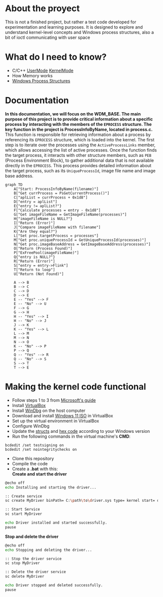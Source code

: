 # About the proyect
This is not a finished project, but rather a test code developed for experimentation and learning purposes. It is designed to explore and understand kernel-level concepts and Windows process structures, also a bit of ioctl communicating with user space
# What do I need to know?
- C/C++ [UserMode](https://learn.microsoft.com/en-us/cpp/?view=msvc-170) [KernelMode](https://learn.microsoft.com/en-us/windows-hardware/drivers/)
- How Memory works
- [Windows Process Structures](https://www.vergiliusproject.com/)
# Documentation
**In this documentation, we will focus on the **WDM_BASE**. The main purpose of this project is to provide critical information about a specific process by interacting with the members of the `EPROCESS` structure. The key function in the project is **ProcessInfoByName**, located in **process.c**.**
This function is responsible for retrieving information about a process by referencing its `EPROCESS` structure, which is loaded into the kernel. The first step is to iterate over the processes using the `ActiveProcessLinks` member, which allows accessing the list of active processes.
Once the function finds the target process, it interacts with other structure members, such as `PEB` (Process Environment Block), to gather additional data that is not available directly in the `EPROCESS`. This process provides detailed information about the target process, such as its `UniqueProcessId`, image file name and image base address.


```mermaid
graph TD
    A["Start: ProcessInfoByName(filename)"]
    B["Get currProcess = PsGetCurrentProcess()"]
    C["aplList = currProcess + 0x1d8"]
    D["entry = aplList"]
    E{"entry != aplList?"}
    F["Calculate processes = entry - 0x1d8"]
    G["Get imageFileName = GetImageFileName(processes)"]
    H{"imageFileName is NULL?"}
    I["Return (Error)"]
    J["Compare imageFileName with filename"]
    K{"Are they equal?"}
    L["Set proc.targetProcess = processes"]
    M["Get proc.uniqueProcessId = GetUniqueProcessId(processes)"]
    N["Get proc.imageBaseAddress = GetImageBaseAddress(processes)"]
    O["Return (Process Found)"]
    P["ExFreePool(imageFileName)"]
    Q{"entry is NULL?"}
    R["Return (Error)"]
    S["entry = entry->Flink"]
    T["Return to loop"]
    U["Return (Not Found)"]
    
    A --> B  
    B --> C  
    C --> D  
    D --> E  
    E -- "Yes" --> F  
    E -- "No" --> U  
    F --> G  
    G --> H  
    H -- "Yes" --> I  
    H -- "No" --> J  
    J --> K  
    K -- "Yes" --> L  
    L --> M  
    M --> N  
    N --> O  
    K -- "No" --> P  
    P --> Q  
    Q -- "Yes" --> R  
    Q -- "No" --> S  
    S --> T  
    T --> E  
```

# Making the kernel code functional
- Follow steps 1 to 3 from [Microsoft's guide](https://learn.microsoft.com/en-us/windows-hardware/drivers/download-the-wdk)
- Install [VirtualBox](https://www.virtualbox.org/)
- Install [WinDbg](https://learn.microsoft.com/en-us/windows-hardware/drivers/debugger/) on the host computer
- Download and install [Windows 11 ISO](https://www.microsoft.com/es-es/software-download/windows11) in VirtualBox
- Set up the virtual environment in VirtualBox
- Configure WinDbg
- Update the [structs](https://github.com/lucasbuyatti/BASE/blob/master/WDM_BASE/src/global/struct.h) and [hex code](https://github.com/lucasbuyatti/BASE/blob/master/WDM_BASE/src/global/struct.h) according to your Windows version
- Run the following commands in the virtual machine's **CMD**:  
```shell
bcdedit /set testsigning on  
bcdedit /set nointegritychecks on
```
 - Clone this repository
 - Compile the code
 - Create a **.bat** with this: <br>
 **Create and start the driver**
```sh
@echo off
echo Installing and starting the driver...

:: Create service
sc create MyDriver binPath= C:\path\to\driver.sys type= kernel start= demand

:: Start Service
sc start MyDriver

echo Driver installed and started successfully.
pause
```
 **Stop and delete the driver**
```sh
@echo off
echo Stopping and deleting the driver...

:: Stop the driver service
sc stop MyDriver

:: Delete the driver service
sc delete MyDriver

echo Driver stopped and deleted successfully.
pause
```

